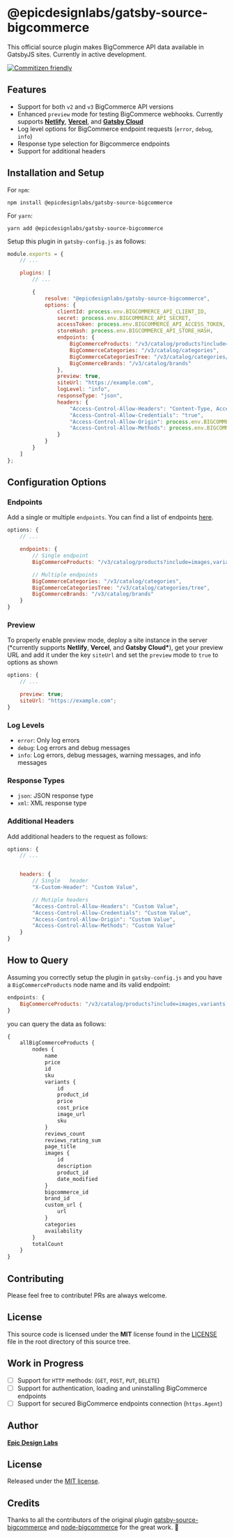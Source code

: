 # @epicdesignlabs/gatsby-source-bigcommerce

This official source plugin makes BigCommerce API data available in GatsbyJS sites. Currently in active development.

[![Commitizen friendly](https://img.shields.io/badge/commitizen-friendly-brightgreen.svg)](http://commitizen.github.io/cz-cli/)

## Features

- Support for both `v2` and `v3` BigCommerce API versions
- Enhanced `preview` mode for testing BigCommerce webhooks. Currently supports [**Netlify**](https://www.netlify.com/), [**Vercel**](https://vercel.com/), and [**Gatsby Cloud**](https://www.gatsbyjs.com/products/cloud/)
- Log level options for BigCommerce endpoint requests (`error`, `debug`, `info`)
- Response type selection for Bigcommerce endpoints
- Support for additional headers

## Installation and Setup

For `npm`:

```console
npm install @epicdesignlabs/gatsby-source-bigcommerce
```

For `yarn`:

```console
yarn add @epicdesignlabs/gatsby-source-bigcommerce
```

Setup this plugin in `gatsby-config.js` as follows:

```javascript
module.exports = {
	// ...

	plugins: [
		// ...

		{
			resolve: "@epicdesignlabs/gatsby-source-bigcommerce",
			options: {
				clientId: process.env.BIGCOMMERCE_API_CLIENT_ID,
				secret: process.env.BIGCOMMERCE_API_SECRET,
				accessToken: process.env.BIGCOMMERCE_API_ACCESS_TOKEN,
				storeHash: process.env.BIGCOMMERCE_API_STORE_HASH,
				endpoints: {
					BigCommerceProducts: "/v3/catalog/products?include=images,variants,custom_fields,options,modifiers,videos",
					BigCommerceCategories: "/v3/catalog/categories",
					BigCommerceCategoriesTree: "/v3/catalog/categories/tree",
					BigCommerceBrands: "/v3/catalog/brands"
				},
				preview: true,
				siteUrl: "https://example.com",
				logLevel: "info",
				responseType: "json",
				headers: {
					"Access-Control-Allow-Headers": "Content-Type, Accept",
					"Access-Control-Allow-Credentials": "true",
					"Access-Control-Allow-Origin": process.env.BIGCOMMERCE_CORS_ORIGIN,
					"Access-Control-Allow-Methods": process.env.BIGCOMMERCE_API_ALLOWED_METHODS
				}
			}
		}
	]
};
```

## Configuration Options

### Endpoints

Add a single or multiple `endpoints`. You can find a list of endpoints [here](https://developer.bigcommerce.com/api-reference/).

```javascript
options: {
	// ...

	endpoints: {
		// Single endpoint
		BigCommerceProducts: "/v3/catalog/products?include=images,variants,custom_fields,options,modifiers,videos",

		// Multiple endpoints
		BigCommerceCategories: "/v3/catalog/categories",
		BigCommerceCategoriesTree: "/v3/catalog/categories/tree",
		BigCommerceBrands: "/v3/catalog/brands"
	}
}
```

### Preview

To properly enable preview mode, deploy a site instance in the server (\*currently supports **Netlify**, **Vercel**, and **Gatsby Cloud\***), get your preview URL and add it under the key `siteUrl` and set the `preview` mode to `true` to options as shown

```javascript
options: {
	// ...

	preview: true;
	siteUrl: "https://example.com";
}
```

### Log Levels

- `error`: Only log errors
- `debug`: Log errors and debug messages
- `info`: Log errors, debug messages, warning messages, and info messages

### Response Types

- `json`: JSON response type
- `xml`: XML response type

### Additional Headers

Add additional headers to the request as follows:

```javascript
options: {
	// ...


	headers: {
		// Single	header
		"X-Custom-Header": "Custom Value",

		// Mutiple headers
		"Access-Control-Allow-Headers": "Custom Value",
		"Access-Control-Allow-Credentials": "Custom Value",
		"Access-Control-Allow-Origin": "Custom Value",
		"Access-Control-Allow-Methods": "Custom Value"
	}
}
```

## How to Query

Assuming you correctly setup the plugin in `gatsby-config.js` and you have a `BigCommerceProducts` node name and its valid endpoint:

```javascript
endpoints: {
	BigCommerceProducts: "/v3/catalog/products?include=images,variants,custom_fields,options,modifiers,videos";
}
```

you can query the data as follows:

```graphql
{
	allBigCommerceProducts {
		nodes {
			name
			price
			id
			sku
			variants {
				id
				product_id
				price
				cost_price
				image_url
				sku
			}
			reviews_count
			reviews_rating_sum
			page_title
			images {
				id
				description
				product_id
				date_modified
			}
			bigcommerce_id
			brand_id
			custom_url {
				url
			}
			categories
			availability
		}
		totalCount
	}
}
```

## Contributing

Please feel free to contribute! PRs are always welcome.

## License

This source code is licensed under the **MIT** license found in the [LICENSE](LICENSE) file in the root directory of this source tree.

## Work in Progress

- [ ] Support for `HTTP` methods: (`GET`, `POST`, `PUT`, `DELETE`)
- [ ] Support for authentication, loading and uninstalling BigCommerce endpoints
- [ ] Support for secured BigCommerce endpoints connection (`https.Agent`)

## Author

[**Epic Design Labs**](https://epicdesignlabs.com)

## License

Released under the [MIT license](LICENSE).

## Credits

Thanks to all the contributors of the original plugin [gatsby-source-bigcommerce](https://github.com/thirdandgrove/gatsby-source-bigcommerce) and [node-bigcommerce](https://github.com/getconversio/node-bigcommerce) for the great work. 🎉
